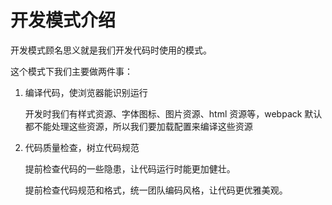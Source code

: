 # 开发模式介绍
开发模式顾名思义就是我们开发代码时使用的模式。

这个模式下我们主要做两件事：
1. 编译代码，使浏览器能识别运行

   开发时我们有样式资源、字体图标、图片资源、html 资源等，webpack 默认都不能处理这些资源，所以我们要加载配置来编译这些资源

2. 代码质量检查，树立代码规范

   提前检查代码的一些隐患，让代码运行时能更加健壮。

   提前检查代码规范和格式，统一团队编码风格，让代码更优雅美观。

